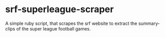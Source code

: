 srf-superleague-scraper
=======================

A simple ruby script, that scrapes the srf website to extract the summary-clips of the super league football games. 